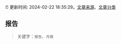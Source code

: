 :alarm_clock: 更新时间: 2024-02-22 18:35:29。[文章来源](/README.md)、[文章分类](/TAGS.md)

## 报告


> 关键字：`报告`、`月报`



